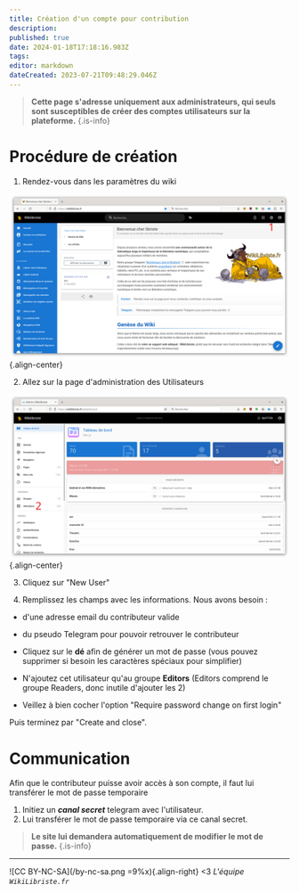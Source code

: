 ```yaml
---
title: Création d'un compte pour contribution
description: 
published: true
date: 2024-01-18T17:18:16.983Z
tags: 
editor: markdown
dateCreated: 2023-07-21T09:48:29.046Z
---
```


> **Cette page s'adresse uniquement aux administrateurs, qui seuls sont susceptibles de créer des comptes utilisateurs sur la plateforme.**
{.is-info}

# Procédure de création

1. Rendez-vous dans les paramètres du wiki

![crea-compte-1.png](/crea-compte-1.png){.align-center}

2. Allez sur la page d'administration des Utilisateurs

![crea-compte-2.png](/crea-compte-2.png){.align-center}

3. Cliquez sur "New User"



4. Remplissez les champs avec les informations. Nous avons besoin :
- d'une adresse email du contributeur valide
- du pseudo Telegram pour pouvoir retrouver le contributeur


- Cliquez sur le **dé** afin de générer un mot de passe (vous pouvez supprimer si besoin les caractères spéciaux pour simplifier)
- N'ajoutez cet utilisateur qu'au groupe **Editors** (Editors comprend le groupe Readers, donc inutile d'ajouter les 2)
- Veillez à bien cocher l'option "Require password change on first login"

Puis terminez par "Create and close".

# Communication

Afin que le contributeur puisse avoir accès à son compte, il faut lui transférer le mot de passe temporaire

1. Initiez un **_canal secret_** telegram avec l'utilisateur.
2. Lui transférer le mot de passe temporaire via ce canal secret.


> **Le site lui demandera automatiquement de modifier le mot de passe.**
{.is-info}

---
![CC BY-NC-SA](/by-nc-sa.png =9%x){.align-right} <3 *L'équipe `WikiLibriste.fr`*